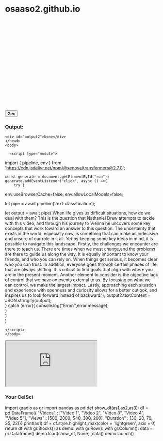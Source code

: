 # osaaso2.github.io
<html>
<head>
<script type="text/javascript">
window.onload = function () {
    var chart = new CanvasJS.Chart("chartContainer");

    chart.options.axisY = { prefix: "$", suffix: "K" };
    chart.options.title = { text: "CelSci Views $ Duration" };

    var series1 = { //dataSeries - first quarter
        type: "column",
        name: "Views",
        showInLegend: true
    };

    var series2 = { //dataSeries - second quarter
        type: "column",
        name: "Duration",
        showInLegend: true
    };

    chart.options.data = [];
    chart.options.data.push(series1);
    chart.options.data.push(series2);


    series1.dataPoints = [
            { label: "Video 1", y: 58 },
            { label: "Video 2", y: 69 },
            { label: "Video 3", y: 80 },
            { label: "Video 4", y: 74 },
            { label: "Video 5", y: 64 }
    ];

    series2.dataPoints = [
        { label: "Video 1", y: 63 },
        { label: "Video 2", y: 73 },
        { label: "Video 3", y: 88 },
        { label: "Video 4", y: 77 },
        { label: "Video 5", y: 60 }
    ];

    chart.render();
}
</script>
<script type="text/javascript" src="https://cdn.canvasjs.com/canvasjs.min.js"></script>
</head>

<body>
    <div id="chartContainer" style="height: 300px; width: 100%;">
    </div>
</body>
</html>
<html>
	<head>
      <script type="module">
  import { pipeline } from 'https://cdn.jsdelivr.net/npm/@xenova/transformers@2.7.0';

</script>
		<button id="run">Gen</button>
    <h3>Output:</h3>
    
    <div id="output2">None</div>
	</head>
	<body> 
    
      <script type="module">
   import { pipeline, env } from 'https://cdn.jsdelivr.net/npm/@xenova/transformers@2.7.0'; 
        
    const generate = document.getElementById("run");   
    generate.addEventListener("click", async () =>{
        try {
         
env.useBrowserCache=false;
env.allowLocalModels=false;

let pipe = await pipeline('text-classification');

let output = await pipe('When life gives us difficult situations, how do we deal with them? This is the question that Nathaniel Drew attempts to tackle with this video, and through his journey to Vienna he uncovers some key concepts that work toward an answer to this question. The uncertainty that exists in the world, especially now, is something that can make us indecisive and unsure of our role in it all. Yet by keeping some key ideas in mind, it is possible to navigate this landscape. Firstly, the challenges we encounter are there to teach us. There are times when we must change,and the problems are there to guide us along the way. It is equally important to know your friends, and who you can rely on. When things get serious, it becomes clear who you can trust. In addition, everyone goes through certain phases of life that are always shifting. It is critical to find goals that align with where you are in the present moment. Another element to consider is the objective lack of control that we have on events external to us. By focusing on what we can control, we make the largest impact. Lastly, approaching each situation and experience with openness and curiosity allows for a better outlook, and inspires us to look forward instead of backward.');
output2.textContent = JSON.stringify(output);            
            } catch (error){
                 console.log("Error:",error.message);       
            }   
        }       
)

    </script>
    </body>
</html>
<iframe src="https://sohrabia.github.io"></iframe>
<head>
<html>
   <title>Your Name</title>
	<h3>Your CelSci</h3>
	<head>
		<script type="module" crossorigin src="https://cdn.jsdelivr.net/npm/@gradio/lite/dist/lite.js"></script>
	</head>
	<body>
		<gradio-lite>
			import gradio as gr
			import pandas as pd
			def show_df(as1,as2,as3):
				 df = pd.DataFrame({
					  "Videos" : ["Video 1", "Video 2", "Video 3", "Video 4", "Video 5"], 
					  "Views" : [500, 2000, 540, 300, 200], 
					  "Duration" : [30, 20, 70, 35, 22]})
				 print(as1)
				 df = df.style.highlight_max(color = 'lightgreen', axis = 0)
				 return df
			with gr.Blocks() as demo:
				with gr.Row():
					with gr.Column():
						data = gr.Dataframe()
						demo.load(show_df, None, [data])
			demo.launch()
		</gradio-lite>
	</body>
</html>

